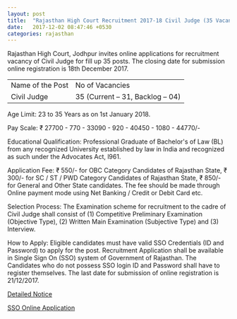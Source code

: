 ```yaml
---
layout: post
title:  "Rajasthan High Court Recruitment 2017-18 Civil Judge (35 Vacancies)"
date:   2017-12-02 08:47:46 +0530
categories: rajasthan
---
```


Rajasthan High Court, Jodhpur invites online applications for recruitment vacancy of Civil Judge for fill up 35 posts. The closing date for submission online registration is 18th December 2017.

<div class="table-responsive">
  <table class="table table-bordered">
    <tr>
      <td>Name of the Post</td>
      <td>No of Vacancies</td>
    </tr> 
    <tr>
      <td>Civil Judge</td>
      <td>35 (Current – 31, Backlog – 04)</td>
    </tr>  
 </table>
</div>


Age Limit: 23 to 35 Years as on 1st January 2018.


Pay Scale: ₹ 27700 - 770 - 33090 - 920 - 40450 - 1080 - 44770/-

Educational Qualification: Professional Graduate of Bachelor's of Law (BL) from any recognized University established by law in India and recognized as such under the Advocates Act, l961.

Application Fee: ₹ 550/- for OBC Category Candidates of Rajasthan State, ₹ 300/- for SC / ST / PWD Category Candidates of Rajasthan State, ₹ 850/- for General and Other State candidates. The fee should be made through Online payment mode using Net Banking / Credit or Debit Card etc.

Selection Process: The Examination scheme for recruitment to the cadre of Civil Judge shall consist of (1) Competitive Preliminary Examination (Objective Type), (2) Written Main Examination (Subjective Type) and (3) Interview.

How to Apply: Eligible candidates must have valid SSO Credentials (ID and Password) to apply for the post. Recruitment Application shall be available in Single Sign On (SSO) system of Government of Rajasthan. The Candidates who do not possess SSO login ID and Password shall have to register themselves. The last date for submission of online registration is 21/12/2017.



[Detailed Notice](http://hcraj.nic.in/recruitment/CJC-17.pdf)


[SSO Online Application](https://www.sso.rajasthan.gov.in/signin)

